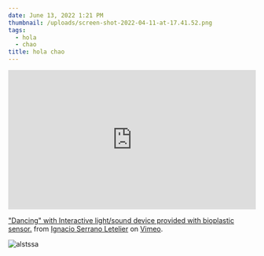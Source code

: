 ```yaml
---
date: June 13, 2022 1:21 PM
thumbnail: /uploads/screen-shot-2022-04-11-at-17.41.52.png
tags:
  - hola
  - chao
title: hola chao
---
```




<div style="padding:56.25% 0 0 0;position:relative;"><iframe src="https://player.vimeo.com/video/715263826?h=d16c98d0cd" style="position:absolute;top:0;left:0;width:100%;height:100%;" frameborder="0" allow="autoplay; fullscreen; picture-in-picture" allowfullscreen></iframe></div><script src="https://player.vimeo.com/api/player.js"></script>
<p><a href="https://vimeo.com/715263826">&quot;Dancing&quot; with Interactive light/sound device provided with bioplastic sensor.</a> from <a href="https://vimeo.com/ignacioserranol">Ignacio Serrano Letelier</a> on <a href="https://vimeo.com">Vimeo</a>.</p>



![alstssa](/uploads/screen-shot-2022-04-11-at-17.41.52.png "holaaa")
